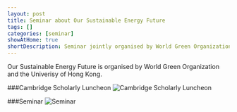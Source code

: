 ```yaml
---
layout: post
title: Seminar about Our Sustainable Energy Future
tags: []
categories: [seminar]
showAtHome: true
shortDescription: Seminar jointly organised by World Green Organization and the University of Hong Kong.
---
```


Our Sustainable Energy Future is organised by World Green Organization and the Univerisy of Hong Kong.

###Cambridge Scholarly Luncheon
![Cambridge Scholarly Luncheon](/cee/images/seminars/our-sustainable-energy-future/NOV11_Lunch.jpg)


###Seminar
![Seminar](/cee/images/seminars/our-sustainable-energy-future/NOV11_Seminar.jpg)
